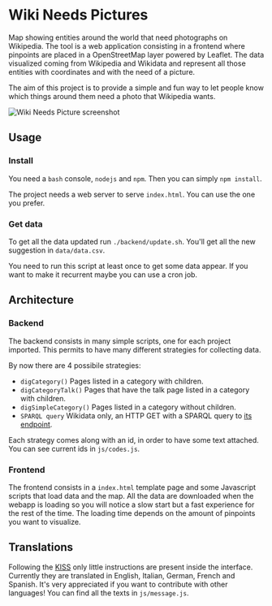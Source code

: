 # Wiki Needs Pictures
Map showing entities around the world that need photographs on Wikipedia. The
tool is a web application consisting in a frontend where pinpoints are placed in
a OpenStreetMap layer powered by Leaflet. The data visualized coming from
Wikipedia and Wikidata and represent all those entities with coordinates and
with the need of a picture.

The aim of this project is to provide a simple and fun way to let people know
which things around them need a photo that Wikipedia wants.

![Wiki Needs Picture screenshot](https://github.com/alemela/wiki-needs-pictures/raw/master/screenshot.png "Wiki Needs Picture screenshot")

## Usage
### Install
You need a `bash` console, `nodejs` and `npm`.
Then you can simply `npm install`.

The project needs a web server to serve `index.html`. You can use the one you
prefer.

### Get data
To get all the data updated run `./backend/update.sh`. You'll get all the
new suggestion in `data/data.csv`.

You need to run this script at least once to get some data appear. If you want
to make it recurrent maybe you can use a cron job.

## Architecture
### Backend
The backend consists in many simple scripts, one for each project imported. This
permits to have many different strategies for collecting data.

By now there are 4 possibile strategies:

* `digCategory()` Pages listed in a category with children.
* `digCategoryTalk()` Pages that have the talk page listed in a category with
children.
* `digSimpleCategory()` Pages listed in a category without children.
* `SPARQL query` Wikidata only, an HTTP GET with a SPARQL query to [its
endpoint](http://query.wikidata.org/).

Each strategy comes along with an id, in order to have some text attached. You
can see current ids in `js/codes.js`.

### Frontend
The frontend consists in a `index.html` template page and some Javascript scripts
that load data and the map. All the data are downloaded when the webapp is
loading so you will notice a slow start but a fast experience for the rest of
the time. The loading time depends on the amount of pinpoints you want to
visualize.

## Translations
Following the [KISS](https://en.wikipedia.org/wiki/KISS_principle) only little
instructions are present inside the interface. Currently they are translated in
English, Italian, German, French and Spanish. It's very appreciated if you want to
contribute with other languages! You can find all the texts in `js/message.js`.
